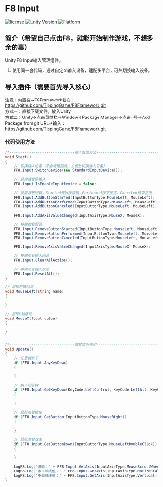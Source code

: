 # F8 Input

[![license](http://img.shields.io/badge/license-MIT-green.svg)](https://opensource.org/licenses/MIT)
[![Unity Version](https://img.shields.io/badge/unity-2021.3.15f1-blue)](https://unity.com)
[![Platform](https://img.shields.io/badge/platform-Win%20%7C%20Android%20%7C%20iOS%20%7C%20Mac%20%7C%20Linux%20%7C%20WebGL-orange)]()

## 简介（希望自己点击F8，就能开始制作游戏，不想多余的事）
Unity F8 Input输入管理组件。
1. 使用同一套代码，通过自定义输入设备，适配多平台，可热切换输入设备。

## 导入插件（需要首先导入核心）
注意！内置在->F8Framework核心：https://github.com/TippingGame/F8Framework.git  
方式一：直接下载文件，放入Unity  
方式二：Unity->点击菜单栏->Window->Package Manager->点击+号->Add Package from git URL->输入：https://github.com/TippingGame/F8Framework.git

### 代码使用方法
```C#
/*------------------------------输入管理方法------------------------------*/
void Start()
{
    // 切换输入设备（不会清理回调，方便热切换输入设备）
    FF8.Input.SwitchDevice(new StandardInputDevice());

    // 启用或暂停输入
    FF8.Input.IsEnableInputDevice = false;
    
    // 设置按钮回调，Started开始按按钮，Performed按下按钮，Canceled结束按钮
    FF8.Input.AddButtonStarted(InputButtonType.MouseLeft, MouseLeft);
    FF8.Input.AddButtonPerformed(InputButtonType.MouseLeft, MouseLeft);
    FF8.Input.AddButtonCanceled(InputButtonType.MouseLeft, MouseLeft);
    
    FF8.Input.AddAxisValueChanged(InputAxisType.MouseX, MouseX);
    
    // 移除按钮回调
    FF8.Input.RemoveButtonStarted(InputButtonType.MouseLeft, MouseLeft);
    FF8.Input.RemoveButtonPerformed(InputButtonType.MouseLeft, MouseLeft);
    FF8.Input.RemoveButtonCanceled(InputButtonType.MouseLeft, MouseLeft);

    FF8.Input.RemoveAxisValueChanged(InputAxisType.MouseX, MouseX);
    
    // 移除所有输入回调
    FF8.Input.ClearAllAction();
    
    // 移除所有输入状态
    FF8.Input.ResetAll();
}

// 鼠标左键回调
void MouseLeft(string name)
{
    
}

// 鼠标X轴移动
void MouseX(float value)
{

}


/*------------------------------按键监听使用------------------------------*/
void Update()
{
    // 任意键按下
    if (FF8.Input.AnyKeyDown)
    {
        
    }
    
    // 按下组合键
    if (FF8.Input.GetKeyDown(KeyCode.LeftControl, KeyCode.LeftAlt, KeyCode.M))
    {
        
    }
    
    // 鼠标右键按住
    if (FF8.Input.GetButton(InputButtonType.MouseRight))
    {
        
    }
    
    // 鼠标左键双击
    if (FF8.Input.GetButtonDown(InputButtonType.MouseLeftDoubleClick))
    {
        
    }
    
    LogF8.Log("滚轮：" + FF8.Input.GetAxis(InputAxisType.MouseScrollWheel));
    LogF8.Log("水平轴线值：" + FF8.Input.GetAxis(InputAxisType.Horizontal));
    LogF8.Log("垂直轴线值：" + FF8.Input.GetAxis(InputAxisType.Vertical));
}
```



